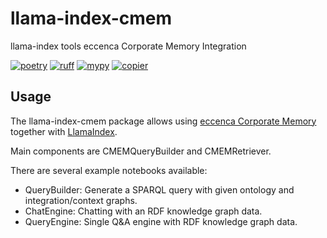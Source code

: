 # llama-index-cmem

llama-index tools eccenca Corporate Memory Integration

  
[![poetry][poetry-shield]][poetry-link] [![ruff][ruff-shield]][ruff-link] [![mypy][mypy-shield]][mypy-link] [![copier][copier-shield]][copier] 

## Usage

The llama-index-cmem package allows using [eccenca Corporate Memory](https://eccenca.com/products/enterprise-knowledge-graph-platform-corporate-memory) together with [LlamaIndex](https://docs.llamaindex.ai/en/stable/).

Main components are CMEMQueryBuilder and CMEMRetriever.

There are several example notebooks available:
- QueryBuilder: Generate a SPARQL query with given ontology and integration/context graphs.
- ChatEngine: Chatting with an RDF knowledge graph data.
- QueryEngine: Single Q&A engine with RDF knowledge graph data.


[poetry-link]: https://python-poetry.org/
[poetry-shield]: https://img.shields.io/endpoint?url=https://python-poetry.org/badge/v0.json
[ruff-link]: https://docs.astral.sh/ruff/
[ruff-shield]: https://img.shields.io/endpoint?url=https://raw.githubusercontent.com/astral-sh/ruff/main/assets/badge/v2.json&label=Code%20Style
[mypy-link]: https://mypy-lang.org/
[mypy-shield]: https://www.mypy-lang.org/static/mypy_badge.svg
[copier]: https://copier.readthedocs.io/
[copier-shield]: https://img.shields.io/endpoint?url=https://raw.githubusercontent.com/copier-org/copier/master/img/badge/badge-grayscale-inverted-border-purple.json

